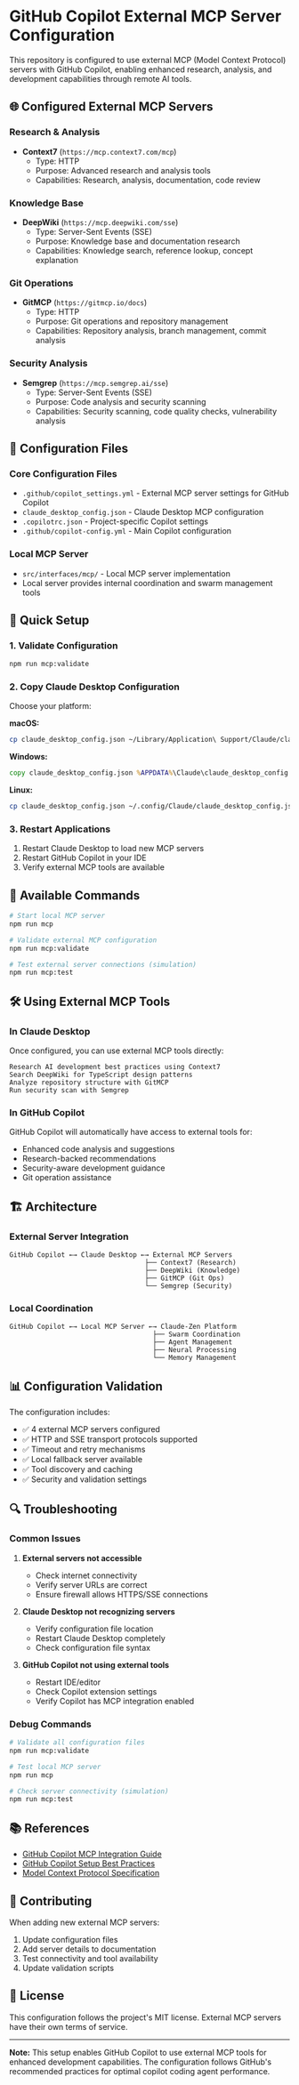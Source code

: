 # GitHub Copilot External MCP Server Configuration

This repository is configured to use external MCP (Model Context Protocol) servers with GitHub Copilot, enabling enhanced research, analysis, and development capabilities through remote AI tools.

## 🌐 Configured External MCP Servers

### Research & Analysis
- **Context7** (`https://mcp.context7.com/mcp`)
  - Type: HTTP
  - Purpose: Advanced research and analysis tools
  - Capabilities: Research, analysis, documentation, code review

### Knowledge Base
- **DeepWiki** (`https://mcp.deepwiki.com/sse`)
  - Type: Server-Sent Events (SSE)
  - Purpose: Knowledge base and documentation research
  - Capabilities: Knowledge search, reference lookup, concept explanation

### Git Operations
- **GitMCP** (`https://gitmcp.io/docs`)
  - Type: HTTP
  - Purpose: Git operations and repository management
  - Capabilities: Repository analysis, branch management, commit analysis

### Security Analysis
- **Semgrep** (`https://mcp.semgrep.ai/sse`)
  - Type: Server-Sent Events (SSE)
  - Purpose: Code analysis and security scanning
  - Capabilities: Security scanning, code quality checks, vulnerability analysis

## 📁 Configuration Files

### Core Configuration Files
- `.github/copilot_settings.yml` - External MCP server settings for GitHub Copilot
- `claude_desktop_config.json` - Claude Desktop MCP configuration
- `.copilotrc.json` - Project-specific Copilot settings
- `.github/copilot-config.yml` - Main Copilot configuration

### Local MCP Server
- `src/interfaces/mcp/` - Local MCP server implementation
- Local server provides internal coordination and swarm management tools

## 🚀 Quick Setup

### 1. Validate Configuration
```bash
npm run mcp:validate
```

### 2. Copy Claude Desktop Configuration
Choose your platform:

**macOS:**
```bash
cp claude_desktop_config.json ~/Library/Application\ Support/Claude/claude_desktop_config.json
```

**Windows:**
```cmd
copy claude_desktop_config.json %APPDATA%\Claude\claude_desktop_config.json
```

**Linux:**
```bash
cp claude_desktop_config.json ~/.config/Claude/claude_desktop_config.json
```

### 3. Restart Applications
1. Restart Claude Desktop to load new MCP servers
2. Restart GitHub Copilot in your IDE
3. Verify external MCP tools are available

## 🔧 Available Commands

```bash
# Start local MCP server
npm run mcp

# Validate external MCP configuration
npm run mcp:validate

# Test external server connections (simulation)
npm run mcp:test
```

## 🛠️ Using External MCP Tools

### In Claude Desktop
Once configured, you can use external MCP tools directly:

```
Research AI development best practices using Context7
Search DeepWiki for TypeScript design patterns
Analyze repository structure with GitMCP
Run security scan with Semgrep
```

### In GitHub Copilot
GitHub Copilot will automatically have access to external tools for:
- Enhanced code analysis and suggestions
- Research-backed recommendations
- Security-aware development guidance
- Git operation assistance

## 🏗️ Architecture

### External Server Integration
```
GitHub Copilot ←→ Claude Desktop ←→ External MCP Servers
                                  ├── Context7 (Research)
                                  ├── DeepWiki (Knowledge)
                                  ├── GitMCP (Git Ops)
                                  └── Semgrep (Security)
```

### Local Coordination
```
GitHub Copilot ←→ Local MCP Server ←→ Claude-Zen Platform
                                    ├── Swarm Coordination
                                    ├── Agent Management
                                    ├── Neural Processing
                                    └── Memory Management
```

## 📊 Configuration Validation

The configuration includes:
- ✅ 4 external MCP servers configured
- ✅ HTTP and SSE transport protocols supported
- ✅ Timeout and retry mechanisms
- ✅ Local fallback server available
- ✅ Tool discovery and caching
- ✅ Security and validation settings

## 🔍 Troubleshooting

### Common Issues

1. **External servers not accessible**
   - Check internet connectivity
   - Verify server URLs are correct
   - Ensure firewall allows HTTPS/SSE connections

2. **Claude Desktop not recognizing servers**
   - Verify configuration file location
   - Restart Claude Desktop completely
   - Check configuration file syntax

3. **GitHub Copilot not using external tools**
   - Restart IDE/editor
   - Check Copilot extension settings
   - Verify Copilot has MCP integration enabled

### Debug Commands
```bash
# Validate all configuration files
npm run mcp:validate

# Test local MCP server
npm run mcp

# Check server connectivity (simulation)
npm run mcp:test
```

## 📚 References

- [GitHub Copilot MCP Integration Guide](https://docs.github.com/en/enterprise-cloud@latest/copilot/how-tos/use-copilot-agents/coding-agent/extend-coding-agent-with-mcp)
- [GitHub Copilot Setup Best Practices](https://github.blog/ai-and-ml/github-copilot/onboarding-your-ai-peer-programmer-setting-up-github-copilot-coding-agent-for-success/)
- [Model Context Protocol Specification](https://spec.modelcontextprotocol.io/)

## 🤝 Contributing

When adding new external MCP servers:
1. Update configuration files
2. Add server details to documentation
3. Test connectivity and tool availability
4. Update validation scripts

## 📄 License

This configuration follows the project's MIT license. External MCP servers have their own terms of service.

---

**Note:** This setup enables GitHub Copilot to use external MCP tools for enhanced development capabilities. The configuration follows GitHub's recommended practices for optimal copilot coding agent performance.